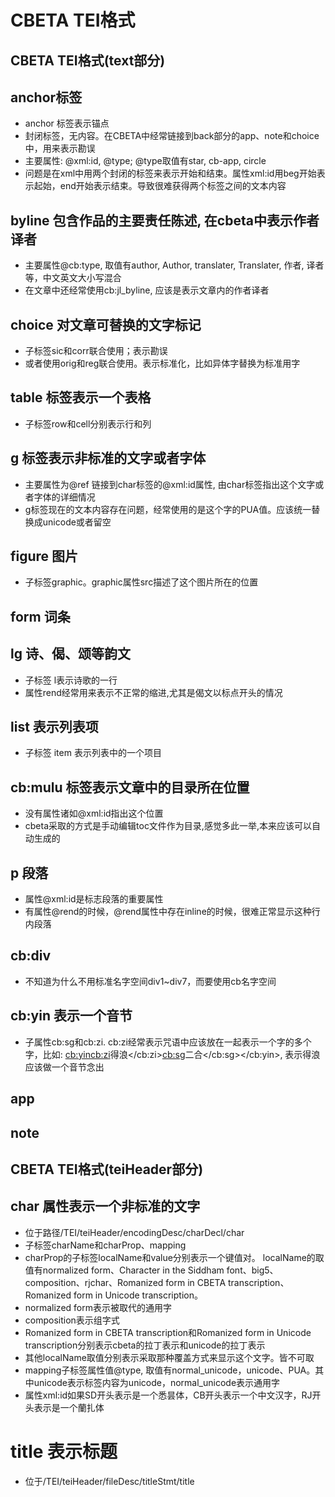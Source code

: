 # CBETA TEI格式

## CBETA TEI格式(text部分)

## anchor标签

* anchor 标签表示锚点
* 封闭标签，无内容。在CBETA中经常链接到back部分的app、note和choice中，用来表示勘误
* 主要属性: @xml:id, @type; @type取值有star, cb-app, circle
* 问题是在xml中用两个封闭的标签来表示开始和结束。属性xml:id用beg开始表示起始，end开始表示结束。导致很难获得两个标签之间的文本内容

## byline 包含作品的主要责任陈述, 在cbeta中表示作者译者

* 主要属性@cb:type, 取值有author, Author, translater, Translater, 作者, 译者等，中文英文大小写混合
* 在文章中还经常使用cb:jl_byline, 应该是表示文章内的作者译者

## choice 对文章可替换的文字标记

* 子标签sic和corr联合使用；表示勘误
* 或者使用orig和reg联合使用。表示标准化，比如异体字替换为标准用字

## table 标签表示一个表格

* 子标签row和cell分别表示行和列

## g 标签表示非标准的文字或者字体

* 主要属性为@ref 链接到char标签的@xml:id属性, 由char标签指出这个文字或者字体的详细情况
* g标签现在的文本内容存在问题，经常使用的是这个字的PUA值。应该统一替换成unicode或者留空

## figure  图片

* 子标签graphic。graphic属性src描述了这个图片所在的位置

## form 词条

## lg 诗、偈、颂等韵文

* 子标签 l表示诗歌的一行
* 属性rend经常用来表示不正常的缩进,尤其是偈文以标点开头的情况

## list 表示列表项

* 子标签 item 表示列表中的一个项目

## cb:mulu 标签表示文章中的目录所在位置

* 没有属性诸如@xml:id指出这个位置
* cbeta采取的方式是手动编辑toc文件作为目录,感觉多此一举,本来应该可以自动生成的

## p 段落

* 属性@xml:id是标志段落的重要属性
* 有属性@rend的时候，@rend属性中存在inline的时候，很难正常显示这种行内段落

## cb:div

* 不知道为什么不用标准名字空间div1~div7，而要使用cb名字空间

## cb:yin 表示一个音节

* 子属性cb:sg和cb:zi. cb:zi经常表示咒语中应该放在一起表示一个字的多个字，比如: <cb:yin><cb:zi>得浪</cb:zi><cb:sg>二合</cb:sg></cb:yin>, 表示得浪应该做一个音节念出

## app

## note


## CBETA TEI格式(teiHeader部分)

## char 属性表示一个非标准的文字

* 位于路径/TEI/teiHeader/encodingDesc/charDecl/char
* 子标签charName和charProp、mapping
* charProp的子标签localName和value分别表示一个键值对。  localName的取值有normalized form、Character in the Siddham font、big5、composition、rjchar、Romanized form in CBETA transcription、Romanized form in Unicode transcription。
* normalized form表示被取代的通用字
* composition表示组字式
* Romanized form in CBETA transcription和Romanized form in Unicode transcription分别表示cbeta的拉丁表示和unicode的拉丁表示
* 其他localName取值分别表示采取那种覆盖方式来显示这个文字。皆不可取
* mapping子标签属性值@type, 取值有normal_unicode，unicode、PUA。其中unicode表示标签内容为unicode，normal_unicode表示通用字
* 属性xml:id如果SD开头表示是一个悉昙体，CB开头表示一个中文汉字，RJ开头表示是一个蘭扎体

# title 表示标题

* 位于/TEI/teiHeader/fileDesc/titleStmt/title


